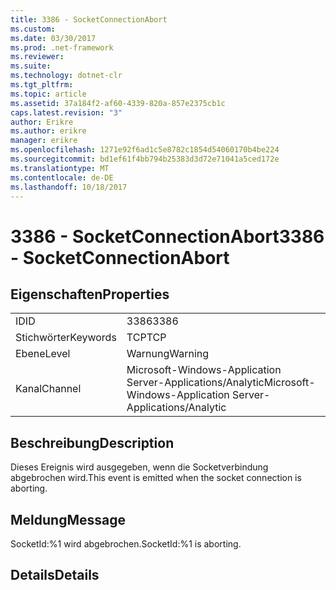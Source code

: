 ```yaml
---
title: 3386 - SocketConnectionAbort
ms.custom: 
ms.date: 03/30/2017
ms.prod: .net-framework
ms.reviewer: 
ms.suite: 
ms.technology: dotnet-clr
ms.tgt_pltfrm: 
ms.topic: article
ms.assetid: 37a184f2-af60-4339-820a-857e2375cb1c
caps.latest.revision: "3"
author: Erikre
ms.author: erikre
manager: erikre
ms.openlocfilehash: 1271e92f6ad1c5e8782c1854d54060170b4be224
ms.sourcegitcommit: bd1ef61f4bb794b25383d3d72e71041a5ced172e
ms.translationtype: MT
ms.contentlocale: de-DE
ms.lasthandoff: 10/18/2017
---
```

# <a name="3386---socketconnectionabort"></a><span data-ttu-id="b3b09-102">3386 - SocketConnectionAbort</span><span class="sxs-lookup"><span data-stu-id="b3b09-102">3386 - SocketConnectionAbort</span></span>
## <a name="properties"></a><span data-ttu-id="b3b09-103">Eigenschaften</span><span class="sxs-lookup"><span data-stu-id="b3b09-103">Properties</span></span>  
  
|||  
|-|-|  
|<span data-ttu-id="b3b09-104">ID</span><span class="sxs-lookup"><span data-stu-id="b3b09-104">ID</span></span>|<span data-ttu-id="b3b09-105">3386</span><span class="sxs-lookup"><span data-stu-id="b3b09-105">3386</span></span>|  
|<span data-ttu-id="b3b09-106">Stichwörter</span><span class="sxs-lookup"><span data-stu-id="b3b09-106">Keywords</span></span>|<span data-ttu-id="b3b09-107">TCP</span><span class="sxs-lookup"><span data-stu-id="b3b09-107">TCP</span></span>|  
|<span data-ttu-id="b3b09-108">Ebene</span><span class="sxs-lookup"><span data-stu-id="b3b09-108">Level</span></span>|<span data-ttu-id="b3b09-109">Warnung</span><span class="sxs-lookup"><span data-stu-id="b3b09-109">Warning</span></span>|  
|<span data-ttu-id="b3b09-110">Kanal</span><span class="sxs-lookup"><span data-stu-id="b3b09-110">Channel</span></span>|<span data-ttu-id="b3b09-111">Microsoft-Windows-Application Server-Applications/Analytic</span><span class="sxs-lookup"><span data-stu-id="b3b09-111">Microsoft-Windows-Application Server-Applications/Analytic</span></span>|  
  
## <a name="description"></a><span data-ttu-id="b3b09-112">Beschreibung</span><span class="sxs-lookup"><span data-stu-id="b3b09-112">Description</span></span>  
 <span data-ttu-id="b3b09-113">Dieses Ereignis wird ausgegeben, wenn die Socketverbindung abgebrochen wird.</span><span class="sxs-lookup"><span data-stu-id="b3b09-113">This event is emitted when the socket connection is aborting.</span></span>  
  
## <a name="message"></a><span data-ttu-id="b3b09-114">Meldung</span><span class="sxs-lookup"><span data-stu-id="b3b09-114">Message</span></span>  
 <span data-ttu-id="b3b09-115">SocketId:%1 wird abgebrochen.</span><span class="sxs-lookup"><span data-stu-id="b3b09-115">SocketId:%1 is aborting.</span></span>  
  
## <a name="details"></a><span data-ttu-id="b3b09-116">Details</span><span class="sxs-lookup"><span data-stu-id="b3b09-116">Details</span></span>
